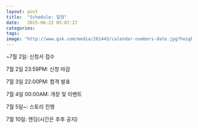 ```yaml
---
layout: post
title:  "Schedule: 일정"
date:   2015-06-22 05:07:27
categories: 
tags: 
image: "http://www.gsk.com/media/261443/calendar-numbers-date.jpg?height=0&width=2068&quality=50&mode=crop"
---
```



~7월 2일: 신청서 접수

7월 2일 23:59PM: 신청 마감

7월 3일 22:00PM:  합격 발표

7월 4일 00:00AM: 개장 및 이벤트

7월 5일~: 스토리 진행

7월 10일: 엔딩(시간은 추후 공지)
